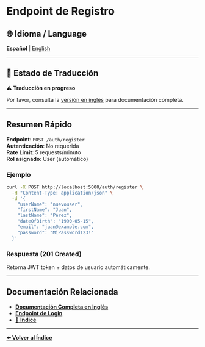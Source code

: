 # Endpoint de Registro

## 🌐 Idioma / Language

**Español** | [English](../en/REGISTRATION_ENDPOINT.md)

---

## 📝 Estado de Traducción

**⚠️ Traducción en progreso**

Por favor, consulta la [versión en inglés](../en/REGISTRATION_ENDPOINT.md) para documentación completa.

---

## Resumen Rápido

**Endpoint**: `POST /auth/register`  
**Autenticación**: No requerida  
**Rate Limit**: 5 requests/minuto  
**Rol asignado**: User (automático)

### Ejemplo

```bash
curl -X POST http://localhost:5000/auth/register \
  -H "Content-Type: application/json" \
  -d '{
    "userName": "nuevouser",
    "firstName": "Juan",
    "lastName": "Pérez",
    "dateOfBirth": "1990-05-15",
    "email": "juan@example.com",
    "password": "MiPassword123!"
  }'
```

### Respuesta (201 Created)

Retorna JWT token + datos de usuario automáticamente.

---

## Documentación Relacionada

- **[Documentación Completa en Inglés](../en/REGISTRATION_ENDPOINT.md)**
- **[Endpoint de Login](./LOGIN_ENDPOINT.md)**
- **[📖 Índice](./INDEX.md)**

---

**[⬅️ Volver al Índice](./INDEX.md)**
